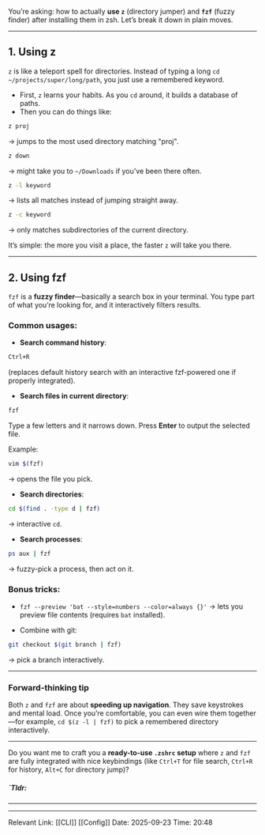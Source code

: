 You’re asking: how to actually **use `z`** (directory jumper) and **`fzf`** (fuzzy finder) after installing them in zsh. Let’s break it down in plain moves.

---

## 1. Using **z**

`z` is like a teleport spell for directories. Instead of typing a long `cd ~/projects/super/long/path`, you just use a remembered keyword.

* First, `z` learns your habits. As you `cd` around, it builds a database of paths.
* Then you can do things like:

```bash
z proj
```

→ jumps to the most used directory matching "proj".

```bash
z down
```

→ might take you to `~/Downloads` if you’ve been there often.

```bash
z -l keyword
```

→ lists all matches instead of jumping straight away.

```bash
z -c keyword
```

→ only matches subdirectories of the current directory.

It’s simple: the more you visit a place, the faster `z` will take you there.

---

## 2. Using **fzf**

`fzf` is a **fuzzy finder**—basically a search box in your terminal. You type part of what you’re looking for, and it interactively filters results.

### Common usages:

* **Search command history**:

```bash
Ctrl+R
```

(replaces default history search with an interactive fzf-powered one if properly integrated).

* **Search files in current directory**:

```bash
fzf
```

Type a few letters and it narrows down. Press **Enter** to output the selected file.

Example:

```bash
vim $(fzf)
```

→ opens the file you pick.

* **Search directories**:

```bash
cd $(find . -type d | fzf)
```

→ interactive `cd`.

* **Search processes**:

```bash
ps aux | fzf
```

→ fuzzy-pick a process, then act on it.

### Bonus tricks:

* `fzf --preview 'bat --style=numbers --color=always {}'`
  → lets you preview file contents (requires `bat` installed).

* Combine with git:

```bash
git checkout $(git branch | fzf)
```

→ pick a branch interactively.

---

### Forward-thinking tip

Both `z` and `fzf` are about **speeding up navigation**. They save keystrokes and mental load. Once you’re comfortable, you can even wire them together—for example, `cd $(z -l | fzf)` to pick a remembered directory interactively.

---

Do you want me to craft you a **ready-to-use `.zshrc` setup** where `z` and `fzf` are fully integrated with nice keybindings (like `Ctrl+T` for file search, `Ctrl+R` for history, `Alt+C` for directory jump)?

##### `Tldr: 
---


---
Relevant Link: [[CLI]] [[Config]] 
Date: 2025-09-23 
Time: 20:48